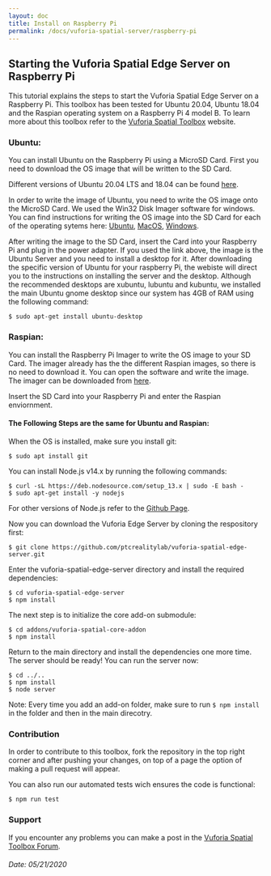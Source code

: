 ```yaml
---
layout: doc
title: Install on Raspberry Pi
permalink: /docs/vuforia-spatial-server/raspberry-pi
---
```


## Starting the Vuforia Spatial Edge Server on Raspberry Pi

This tutorial explains the steps to start the Vuforia Spatial Edge Server on a Raspberry Pi. This toolbox has been tested for Ubuntu 20.04, Ubuntu 18.04 and the Raspian operating system on a Raspberry Pi 4 model B. To learn more about this toolbox refer to the [Vuforia Spatial Toolbox](https://spatialtoolbox.vuforia.com/) website.


### Ubuntu:

You can install Ubuntu on the Raspberry Pi using a MicroSD Card.
First you need to download the OS image that will be written to the SD Card. 

Different versions of Ubuntu 20.04 LTS and 18.04 can be found [here](https://ubuntu.com/download/raspberry-pi).

In order to write the image of Ubuntu, you need to write the OS image onto the MicroSD Card. We used the Win32 Disk Imager software for windows. 
You can find instructions for writing the OS image into the SD Card for each of the operating sytems here: 
[Ubuntu](https://ubuntu.com/tutorials/create-an-ubuntu-image-for-a-raspberry-pi-on-ubuntu#1-overview), 
[MacOS](https://ubuntu.com/tutorials/create-an-ubuntu-image-for-a-raspberry-pi-on-macos#1-overview), 
[Windows](https://ubuntu.com/tutorials/create-an-ubuntu-image-for-a-raspberry-pi-on-windows#1-overview).

After writing the image to the SD Card, insert the Card into your Raspberry Pi and plug in the power adapter. If you used the link above, the image is the Ubuntu Server and you need to install a desktop for it. 
After downloading the specific version of Ubuntu for your raspberry Pi, the webiste will direct you to the instructions on installing the server and the desktop. Although the recommended desktops are xubuntu, lubuntu and kubuntu, we installed the main Ubuntu gnome desktop since our system has 4GB of RAM using the following command: 

```
$ sudo apt-get install ubuntu-desktop
```



### Raspian:

You can install the Raspberry Pi Imager to write the OS image to your SD Card. The imager already has the the different Raspian images, so there is no need to download it. You can open the software and write the image. The imager can be downloaded from [here](https://www.raspberrypi.org/downloads/).
 
Insert the SD Card into your Raspberry Pi and enter the Raspian enviornment. 


#### The Following Steps are the same for Ubuntu and Raspian:

When the OS is installed, make sure you install git: 

```
$ sudo apt install git
```

You can install Node.js v14.x by running the following commands:

```
$ curl -sL https://deb.nodesource.com/setup_13.x | sudo -E bash -
$ sudo apt-get install -y nodejs
```

For other versions of Node.js refer to the [Github Page](https://github.com/nodesource/distributions/blob/master/README.md).

Now you can download the Vuforia Edge Server by cloning the respository first: 
```
$ git clone https://github.com/ptcrealitylab/vuforia-spatial-edge-server.git
```

Enter the vuforia-spatial-edge-server directory and install the required dependencies:

```
$ cd vuforia-spatial-edge-server
$ npm install
```

The next step is to initialize the core add-on submodule:

```$ git submodule update --init --recursive
$ cd addons/vuforia-spatial-core-addon
$ npm install
```

Return to the main directory and install the dependencies one more time. The server should be ready! You can run the server now:

```
$ cd ../..
$ npm install
$ node server
```

Note: Every time you add an add-on folder, make sure to run `$ npm install` in the folder and then in the main direcotry.


### Contribution
In order to contribute to this toolbox, fork the repository in the top right corner and after pushing your changes, on top of a page the option of making a pull request will appear. 

You can also run our automated tests wich ensures the code is functional:

```
$ npm run test
```

### Support
If you encounter any problems you can make a post in the [Vuforia Spatial Toolbox Forum](https://forum.spatialtoolbox.vuforia.com/).

###### Date: 05/21/2020

